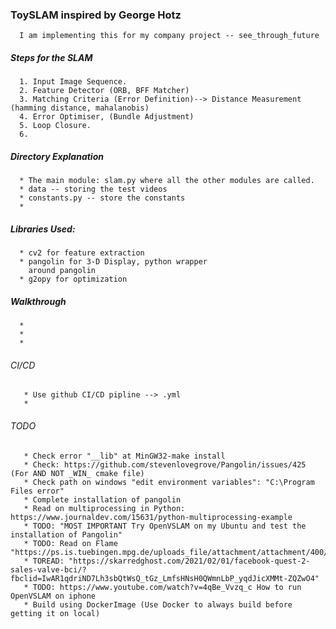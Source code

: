 ### ToySLAM inspired by George Hotz
      I am implementing this for my company project -- see_through_future

##### Steps for the SLAM
      1. Input Image Sequence.
      2. Feature Detector (ORB, BFF Matcher)
      3. Matching Criteria (Error Definition)--> Distance Measurement (hamming distance, mahalanobis)
      4. Error Optimiser, (Bundle Adjustment)
      5. Loop Closure.
      6.


##### Directory Explanation
      * The main module: slam.py where all the other modules are called.
      * data -- storing the test videos
      * constants.py -- store the constants
      *


##### Libraries Used:
      * cv2 for feature extraction
      * pangolin for 3-D Display, python wrapper
        around pangolin
      * g2opy for optimization

##### Walkthrough
      *
      *
      *

###### CI/CD
       * Use github CI/CD pipline --> .yml
       * 


###### TODO
       * Check error "__lib" at MinGW32-make install
       * Check: https://github.com/stevenlovegrove/Pangolin/issues/425 (For AND NOT _WIN_ cmake file)
       * Check path on windows "edit environment variables": "C:\Program Files error"
       * Complete installation of pangolin
       * Read on multiprocessing in Python: https://www.journaldev.com/15631/python-multiprocessing-example
       * TODO: "MOST IMPORTANT Try OpenVSLAM on my Ubuntu and test the installation of Pangolin"
       * TODO: Read on Flame "https://ps.is.tuebingen.mpg.de/uploads_file/attachment/attachment/400/paper.pdf"
       * TOREAD: "https://skarredghost.com/2021/02/01/facebook-quest-2-sales-valve-bci/?fbclid=IwAR1qdriND7Lh3sbQtWsQ_tGz_LmfsHNsH0QWmnLbP_yqdJicXMMt-ZQZwO4"
       * TODO: https://www.youtube.com/watch?v=4qBe_Vvzq_c How to run OpenVSLAM on iphone
       * Build using DockerImage (Use Docker to always build before getting it on local)
